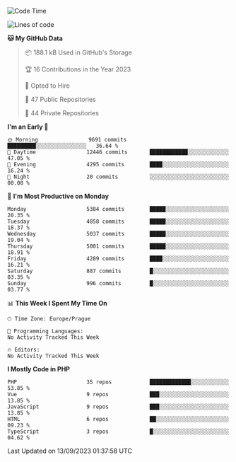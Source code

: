 <!--START_SECTION:waka-->
![Code Time](http://img.shields.io/badge/Code%20Time-1%2C583%20hrs%2058%20mins-blue)

![Lines of code](https://img.shields.io/badge/From%20Hello%20World%20I%27ve%20Written-8.6%20million%20lines%20of%20code-blue)

**🐱 My GitHub Data** 

> 📦 188.1 kB Used in GitHub's Storage 
 > 
> 🏆 16 Contributions in the Year 2023
 > 
> 💼 Opted to Hire
 > 
> 📜 47 Public Repositories 
 > 
> 🔑 44 Private Repositories 
 > 
**I'm an Early 🐤** 

```text
🌞 Morning                9691 commits        █████████░░░░░░░░░░░░░░░░   36.64 % 
🌆 Daytime                12446 commits       ████████████░░░░░░░░░░░░░   47.05 % 
🌃 Evening                4295 commits        ████░░░░░░░░░░░░░░░░░░░░░   16.24 % 
🌙 Night                  20 commits          ░░░░░░░░░░░░░░░░░░░░░░░░░   00.08 % 
```
📅 **I'm Most Productive on Monday** 

```text
Monday                   5384 commits        █████░░░░░░░░░░░░░░░░░░░░   20.35 % 
Tuesday                  4858 commits        █████░░░░░░░░░░░░░░░░░░░░   18.37 % 
Wednesday                5037 commits        █████░░░░░░░░░░░░░░░░░░░░   19.04 % 
Thursday                 5001 commits        █████░░░░░░░░░░░░░░░░░░░░   18.91 % 
Friday                   4289 commits        ████░░░░░░░░░░░░░░░░░░░░░   16.21 % 
Saturday                 887 commits         █░░░░░░░░░░░░░░░░░░░░░░░░   03.35 % 
Sunday                   996 commits         █░░░░░░░░░░░░░░░░░░░░░░░░   03.77 % 
```


📊 **This Week I Spent My Time On** 

```text
🕑︎ Time Zone: Europe/Prague

💬 Programming Languages: 
No Activity Tracked This Week

🔥 Editors: 
No Activity Tracked This Week
```

**I Mostly Code in PHP** 

```text
PHP                      35 repos            █████████████░░░░░░░░░░░░   53.85 % 
Vue                      9 repos             ███░░░░░░░░░░░░░░░░░░░░░░   13.85 % 
JavaScript               9 repos             ███░░░░░░░░░░░░░░░░░░░░░░   13.85 % 
HTML                     6 repos             ██░░░░░░░░░░░░░░░░░░░░░░░   09.23 % 
TypeScript               3 repos             █░░░░░░░░░░░░░░░░░░░░░░░░   04.62 % 
```




 Last Updated on 13/09/2023 01:37:58 UTC
<!--END_SECTION:waka-->
<!--
**AlexKratky/AlexKratky** is a ✨ _special_ ✨ repository because its `README.md` (this file) appears on your GitHub profile.

Here are some ideas to get you started:

- 🔭 I’m currently working on ...
- 🌱 I’m currently learning ...
- 👯 I’m looking to collaborate on ...
- 🤔 I’m looking for help with ...
- 💬 Ask me about ...
- 📫 How to reach me: ...
- 😄 Pronouns: ...
- ⚡ Fun fact: ...
-->
